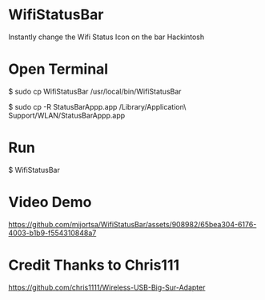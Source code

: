 # WifiStatusBar
Instantly change the Wifi Status Icon on the bar Hackintosh

# Open Terminal 

$ sudo cp WifiStatusBar /usr/local/bin/WifiStatusBar

$ sudo cp -R StatusBarAppp.app /Library/Application\ Support/WLAN/StatusBarAppp.app

# Run

$ WifiStatusBar


# Video Demo

https://github.com/mijortsa/WifiStatusBar/assets/908982/65bea304-6176-4003-b1b9-f554310848a7

# Credit Thanks to Chris111

https://github.com/chris1111/Wireless-USB-Big-Sur-Adapter
